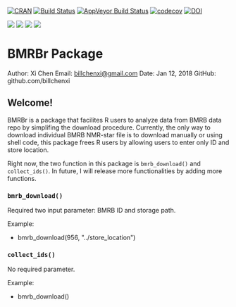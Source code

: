 [![CRAN](https://img.shields.io/cran/l/devtools.svg)](https://cran.r-project.org/web/packages/BMRBr)
[![Build Status](https://travis-ci.org/billchenxi/BMRBr.svg?branch=master)](https://travis-ci.org/billchenxi/BMRBr)
[![AppVeyor Build Status](https://ci.appveyor.com/api/projects/status/github/billchenxi/BMRBr?branch=master&svg=true)](https://ci.appveyor.com/project/billchenxi/BMRBr)
[![codecov](https://codecov.io/gh/billchenxi/BMRBr/branch/master/graph/badge.svg)](https://codecov.io/gh/billchenxi/BMRBr)
[![DOI](https://zenodo.org/badge/117279208.svg)](https://zenodo.org/badge/latestdoi/117279208)

[![](https://cranlogs.r-pkg.org/badges/grand-total/BMRBr)](https://cran.r-project.org/package=BMRBr)
[![](https://cranlogs.r-pkg.org/badges/last-month/BMRBr)](https://cran.r-project.org/package=BMRBr)
[![](https://cranlogs.r-pkg.org/badges/last-week/BMRBr)](https://cran.r-project.org/package=BMRBr)
[![](https://cranlogs.r-pkg.org/badges/last-day/BMRBr)](https://cran.r-project.org/package=BMRBr)


# BMRBr Package
Author: Xi Chen
Email: billchenxi@gmail.com
Date: Jan 12, 2018
GitHub: github.com/billchenxi

## Welcome! 
BMRBr is a package that facilites R users to analyze data from BMRB data repo by simplifing the download procedure. Currently, the only way to download individual BMRB NMR-star file is to download manually or using shell code, this package frees R users by allowing users to enter only ID and store location.

Right now, the two function in this package is `bmrb_download()` and `collect_ids()`. In future, I will release more functionalities by adding more functions.

### `bmrb_download()`
Required two input parameter: BMRB ID and storage path.

Example:
* bmrb_download(956, "../store_location")


### `collect_ids()`
No required parameter.

Example:
* bmrb_download()
